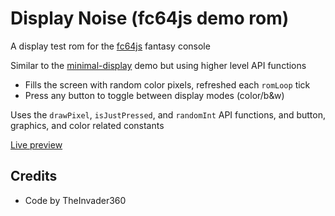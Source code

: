 # Display Noise (fc64js demo rom)

A display test rom for the [fc64js](https://github.com/TheInvader360/fc64js) fantasy console

Similar to the [minimal-display](../minimal-display/) demo but using higher level API functions

* Fills the screen with random color pixels, refreshed each ```romLoop``` tick
* Press any button to toggle between display modes (color/b&w)

Uses the ```drawPixel```, ```isJustPressed```, and ```randomInt``` API functions, and button, graphics, and color related constants

[Live preview](https://theinvader360.github.io/fc64js/rom/demo/display-noise/)

## Credits

* Code by TheInvader360
